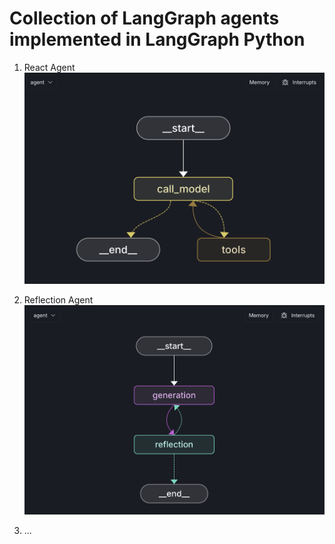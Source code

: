 # Collection of LangGraph agents implemented in LangGraph Python

1. React Agent
   ![React Agent](static/react%20agent.png)

2. Reflection Agent
   ![Reflection Agent](static/reflection%20agent.png)

3. ...